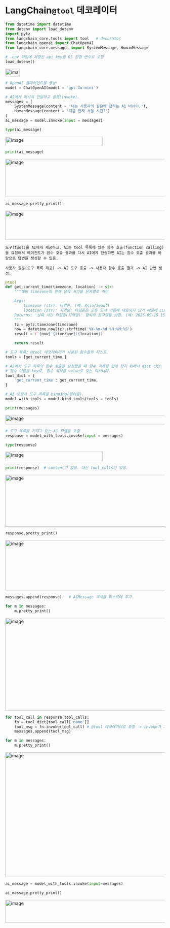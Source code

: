 # LangChain`@tool` 데코레이터

```python
from datetime import datetime
from dotenv import load_dotenv
import pytz
from langchain_core.tools import tool   # decorator
from langchain_openai import ChatOpenAI
from langchain_core.messages import SystemMessage, HumanMessage
```
```python
# .env 파일에 저장된 api_key를 OS 환경 변수로 로딩
load_dotenv()
```
<img width="46" height="24" alt="image" src="https://github.com/user-attachments/assets/30ddc5c1-6b58-45fe-b484-819529508488" />

```python
# OpenAI 클라이언트를 생성
model = ChatOpenAI(model = 'gpt-4o-mini')
```
```python
# AI에게 메시지 전달하고 실행(invoke).
messages = [
    SystemMessage(content = '너는 사용자의 질문에 답하는 AI 비서야.'),
    HumanMessage(content = '지금 현재 서울 시간?')
]
ai_message = model.invoke(input = messages)
```
```python
type(ai_message)
```
<img width="308" height="27" alt="image" src="https://github.com/user-attachments/assets/50c8abaf-2382-4413-8683-ca0b485196ec" />

```python
print(ai_message)
```
<img width="1495" height="120" alt="image" src="https://github.com/user-attachments/assets/aa482891-72c0-4c5d-ab8f-6b19690ff43c" />

```python
ai_message.pretty_print()
```
<img width="700" height="92" alt="image" src="https://github.com/user-attachments/assets/e664df36-b2ba-4033-a3f6-6cc670b00177" />

```
도구(tool)을 AI에게 제공하고, AI는 tool 목록에 있는 함수 호출(function calling)을 요청해서 에이전트가 함수 호출 결과를 다시 AI에게 전송하면 AI는 함수 호출 결과를 바탕으로 답변을 생성할 수 있음.

사용자 질문(도구 목록 제공) -> AI 도구 호출 -> 사용자 함수 호출 결과 -> AI 답변 생성.
```

```python
@tool
def get_current_time(timezone, location) -> str:
    """해당 timezone의 현재 날짜 시간을 문자열로 리턴.

    Args:
        timezone (str): 타임존, (예: Asia/Seoul)
        location (str): 지역명: 타임존은 모든 도시 이름에 대응되지 않기 때문에 LLM이 답변을 생성할 때 이용하도록제공
    Returns: '날짜 시간 타임존(지역명)' 형식의 문자열을 반환. (예: 2025-09-15 15:30:55 Asia/Seoul(부산))
    """
    tz = pytz.timezone(timezone)
    now = datetime.now(tz).strftime('%Y-%m-%d %H:%M:%S')
    result = f'{now} {timezone}({location})'

    return result
```
```python
# 도구 목록: @tool 데코레이터가 사용된 함수들의 리스트.
tools = [get_current_time,]
```
```python
# AI에서 도구 목록의 함수 호출을 요청했을 때 함수 객체를 쉽게 찾기 위해서 dict 선언.
# 함수 이름을 key로, 함수 객체를 value로 갖는 딕셔너리.
tool_dict = {
    'get_current_time': get_current_time,
}
```
```python
# AI 모델과 도구 목록을 binding(묶어줌).
model_with_tools = model.bind_tools(tools = tools)
```
```python
print(messages)
```
<img width="1542" height="29" alt="image" src="https://github.com/user-attachments/assets/a9dea0d8-64c2-4673-8de1-6eea6b7fccd1" />

```python
# 도구 목록을 가지고 있는 AI 모델을 호출
response = model_with_tools.invoke(input = messages)
```
```python
type(response)
```
<img width="308" height="30" alt="image" src="https://github.com/user-attachments/assets/5b17aa89-c33b-4f2e-bc3f-2afb64c32d44" />

```python
print(response)  # content가 없음. 대신 tool_calls가 있음.
```
<img width="1578" height="163" alt="image" src="https://github.com/user-attachments/assets/a261edc5-f2ed-4295-898c-82f724cfbfa2" />

```python
response.pretty_print()
```
<img width="653" height="158" alt="image" src="https://github.com/user-attachments/assets/c57c7d82-930c-4cf6-9b1b-af303f404c1f" />

```python
messages.append(response)   # AIMessage 객체를 리스트에 추가
```
```python
for m in messages:
    m.pretty_print()
```
<img width="670" height="292" alt="image" src="https://github.com/user-attachments/assets/47428974-639e-445e-899c-ea43f17eddb7" />

```python
for tool_call in response.tool_calls:
    fn = tool_dict[tool_call['name']]
    tool_msg = fn.invoke(tool_call) # @tool 데코레이터로 포장 -> invoke가 가능.
    messages.append(tool_msg)
```
```python
for m in messages:
    m.pretty_print()
```
<img width="663" height="393" alt="image" src="https://github.com/user-attachments/assets/dcdd9743-e200-4876-be4f-1a417b46f0e0" />

```python
ai_message = model_with_tools.invoke(input=messages)
```
```python
ai_message.pretty_print()
```
<img width="659" height="72" alt="image" src="https://github.com/user-attachments/assets/9ed3e799-c0c9-463e-94e2-696a57c405df" />

